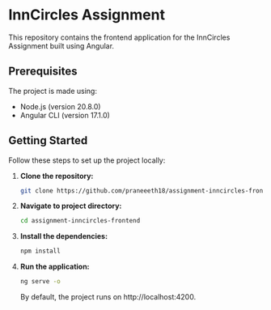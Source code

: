 # InnCircles Assignment

This repository contains the frontend application for the InnCircles Assignment built using Angular.

## Prerequisites

The project is made using:

- Node.js (version 20.8.0)
- Angular CLI (version 17.1.0)

## Getting Started

Follow these steps to set up the project locally:

1. **Clone the repository:**

   ```bash
   git clone https://github.com/praneeeth18/assignment-inncircles-frontend.git

   ```

2. **Navigate to project directory:**

   ```bash
   cd assignment-inncircles-frontend

   ```

3. **Install the dependencies:**

   ```bash
   npm install

   ```

4. **Run the application:**

   ```bash
   ng serve -o
   ```

   By default, the project runs on http://localhost:4200.
